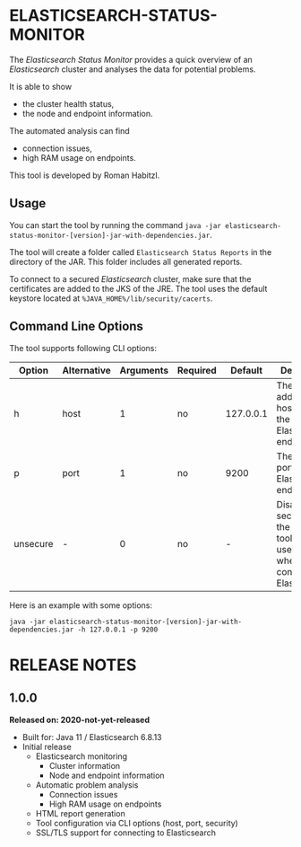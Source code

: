 ELASTICSEARCH-STATUS-MONITOR
============================

The _Elasticsearch Status Monitor_ provides a quick overview of an _Elasticsearch_ cluster and analyses the data for potential problems.

It is able to show

* the cluster health status,
* the node and endpoint information.

The automated analysis can find

* connection issues,
* high RAM usage on endpoints.

This tool is developed by Roman Habitzl.

Usage
-----

You can start the tool by running the command `java -jar elasticsearch-status-monitor-[version]-jar-with-dependencies.jar`.

The tool will create a folder called `Elasticsearch Status Reports` in the directory of the JAR. This folder includes all generated reports.

To connect to a secured _Elasticsearch_ cluster, make sure that the certificates are added to the JKS of the JRE.
The tool uses the default keystore located at `%JAVA_HOME%/lib/security/cacerts`.

Command Line Options
--------------------

The tool supports following CLI options:

Option   | Alternative | Arguments | Required | Default   | Description                                                                                   | Example
---      | ---         | ---       | ---      | ---       | ---                                                                                           | ---
h        | host        | 1         | no       | 127.0.0.1 | The IP address or host name of the Elasticsearch endpoint.                                    | `-h 127.0.0.1`
p        | port        | 1         | no       | 9200      | The HTTP port of the Elasticsearch endpoint.                                                  | `-p 9200`
unsecure | -           | 0         | no       | -         | Disables security for the tool. The tool will not use HTTPS when connecting to Elasticsearch. | `-unsecure`

Here is an example with some options:

`java -jar elasticsearch-status-monitor-[version]-jar-with-dependencies.jar -h 127.0.0.1 -p 9200`

RELEASE NOTES
=============

1.0.0
-----
**Released on: 2020-not-yet-released**

* Built for: Java 11 / Elasticsearch 6.8.13
* Initial release
  * Elasticsearch monitoring
    * Cluster information
    * Node and endpoint information
  * Automatic problem analysis
    * Connection issues
    * High RAM usage on endpoints
  * HTML report generation
  * Tool configuration via CLI options (host, port, security)
  * SSL/TLS support for connecting to Elasticsearch
